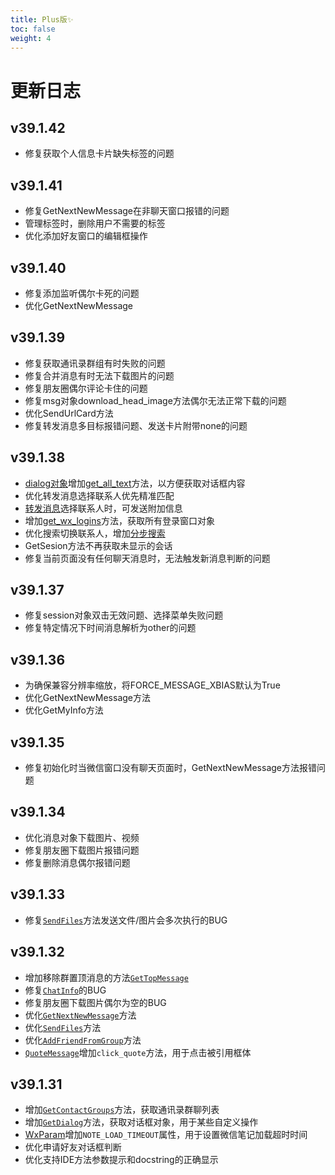 ```yaml
---
title: Plus版✨
toc: false
weight: 4
---
```

# 更新日志

## v39.1.42

- 修复获取个人信息卡片缺失标签的问题

## v39.1.41

- 修复GetNextNewMessage在非聊天窗口报错的问题
- 管理标签时，删除用户不需要的标签
- 优化添加好友窗口的编辑框操作

## v39.1.40

- 修复添加监听偶尔卡死的问题
- 优化GetNextNewMessage

## v39.1.39

- 修复获取通讯录群组有时失败的问题
- 修复合并消息有时无法下载图片的问题
- 修复朋友圈偶尔评论卡住的问题
- 修复msg对象download_head_image方法偶尔无法正常下载的问题
- 优化SendUrlCard方法
- 修复转发消息多目标报错问题、发送卡片附带none的问题

## v39.1.38

- [dialog对象](/docs/class/other/#wechatdialog)增加[get_all_text](/docs/class/other/#get_all_text)方法，以方便获取对话框内容
- 优化转发消息选择联系人优先精准匹配
- [转发消息](/docs/class/message/#forward)选择联系人时，可发送附加信息
- 增加[get_wx_logins](/docs/class/other/#get_wx_logins)方法，获取所有登录窗口对象
- 优化搜索切换联系人，增加[分步搜索](/docs/class/session/#search)
- GetSesion方法不再获取未显示的会话
- 修复当前页面没有任何聊天消息时，无法触发新消息判断的问题

## v39.1.37

- 修复session对象双击无效问题、选择菜单失败问题
- 修复特定情况下时间消息解析为other的问题

## v39.1.36

- 为确保兼容分辨率缩放，将FORCE_MESSAGE_XBIAS默认为True
- 优化GetNextNewMessage方法
- 优化GetMyInfo方法

## v39.1.35

- 修复初始化时当微信窗口没有聊天页面时，GetNextNewMessage方法报错问题

## v39.1.34

- 优化消息对象下载图片、视频
- 修复朋友圈下载图片报错问题
- 修复删除消息偶尔报错问题

## v39.1.33

- 修复[`SendFiles`](/docs/class/chat/#发送文件-sendfiles)方法发送文件/图片会多次执行的BUG

## v39.1.32

- 增加移除群置顶消息的方法[`GetTopMessage`](/docs/class/chat/#移除置顶消息-gettopmessage)
- 修复[`ChatInfo`](/docs/class/chat/#获取聊天窗口信息-chatinfo)的BUG
- 修复朋友圈下载图片偶尔为空的BUG
- 优化[`GetNextNewMessage`](/docs/class/wechat/#获取下一个新消息-getnextnewmessage)方法
- 优化[`SendFiles`](/docs/class/chat/#发送文件-sendfiles)方法
- 优化[`AddFriendFromGroup`](/docs/class/chat/#从群聊中添加好友-addfriendfromgroup)方法
- [`QuoteMessage`](/docs/class/message/#quotemessage)增加`click_quote`方法，用于点击被引用框体


## v39.1.31

- 增加[`GetContactGroups`](/docs/class/wechat/#获取通讯录群聊列表-getcontactgroups)方法，获取通讯录群聊列表
- 增加[`GetDialog`](/docs/class/chat/#获取对话框-getdialog)方法，获取对话框对象，用于某些自定义操作
- [WxParam](/docs/class/other/#wxparam)增加`NOTE_LOAD_TIMEOUT`属性，用于设置微信笔记加载超时时间
- 优化申请好友对话框判断
- 优化支持IDE方法参数提示和docstring的正确显示